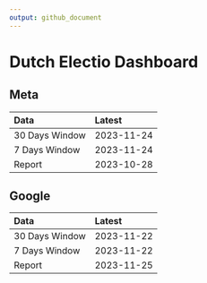 ```yaml
---
output: github_document
---
```


# Dutch Electio Dashboard



## Meta


|Data           |Latest     |
|:--------------|:----------|
|30 Days Window |2023-11-24 |
|7 Days Window  |2023-11-24 |
|Report         |2023-10-28 |

## Google


|Data           |Latest     |
|:--------------|:----------|
|30 Days Window |2023-11-22 |
|7 Days Window  |2023-11-22 |
|Report         |2023-11-25 |
